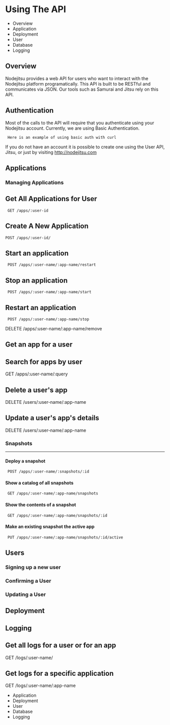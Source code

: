 # Using The API

- Overview
- Application
- Deployment
- User
- Database
- Logging

## Overview

Nodejitsu provides a web API for users who want to interact with the Nodejitsu platform programatically. This API is built to be RESTful and communicates via JSON. Our tools such as Samurai and Jitsu rely on this API.


## Authentication 

Most of the calls to the API will require that you authenticate using your Nodejitsu account. Currently, we are using Basic Authentication. 

     Here is an example of using basic auth with curl

If you do not have an account it is possible to create one using the User API, Jitsu, or just by visiting http://nodejitsu.com

## Applications

### Managing Applications

## Get All Applications for User
    
     GET /apps/:user-id

## Create A New Application

    POST /apps/:user-id/


## Start an application

     POST /apps/:user-name/:app-name/restart

## Stop an application
     
     POST /apps/:user-name/:app-name/start

## Restart an application
     
     POST /apps/:user-name/:app-name/stop


DELETE /apps/:user-name/:app-name/remove


## Get an app for a user
## Search for apps by user
GET /apps/:user-name/:query

## Delete a user's app
DELETE /users/:user-name/:app-name

## Update a user's app's details
DELETE /users/:user-name/:app-name



### Snapshots
---

#### Deploy a snapshot
     POST /apps/:user-name/:snapshots/:id

#### Show a catalog of all snapshots
     GET /apps/:user-name/:app-name/snapshots

#### Show the contents of a snapshot
     GET /apps/:user-name/:app-name/snapshots/:id

#### Make an existing snapshot the active app
     PUT /apps/:user-name/:app-name/snapshots/:id/active


## Users

### Signing up a new user

### Confirming a User

### Updating a User

## Deployment

## Logging

## Get all logs for a user or for an app
GET /logs/:user-name/

## Get logs for a specific application
GET /logs/:user-name/:app-name



- Application
- Deployment
- User
- Database
- Logging

